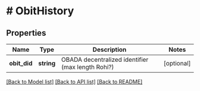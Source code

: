 # # ObitHistory

## Properties

Name | Type | Description | Notes
------------ | ------------- | ------------- | -------------
**obit_did** | **string** | OBADA decentralized identifier (max length Rohi?) | [optional] 

[[Back to Model list]](../../README.md#documentation-for-models) [[Back to API list]](../../README.md#documentation-for-api-endpoints) [[Back to README]](../../README.md)


